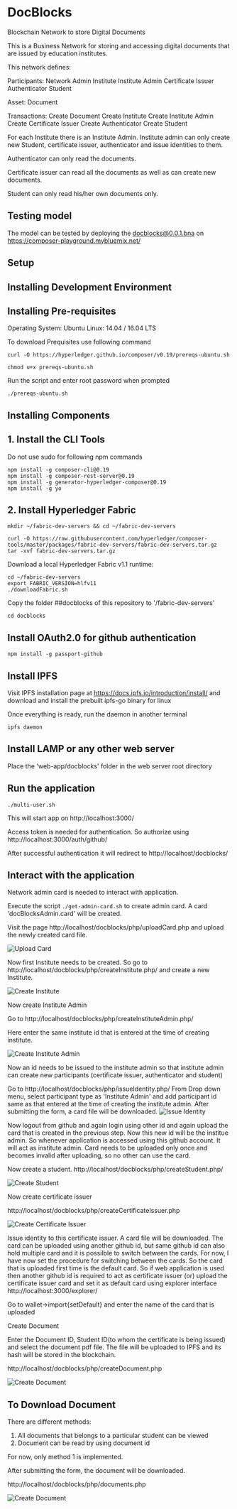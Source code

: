 # DocBlocks
Blockchain Network to store Digital Documents

This is a Business Network for storing and accessing digital documents that are issued by education institutes.

This network defines:

Participants:
Network Admin
Institute
Institute Admin
Certificate Issuer
Authenticator
Student

Asset:
Document

Transactions:
Create Document
Create Institute
Create Institute Admin
Create Certificate Issuer
Create Authenticator
Create Student

For each Institute there is an Institute Admin. Institute admin can only create new Student, certificate issuer, authenticator and issue identities to them.

Authenticator can only read the documents.

Certificate issuer can read all the documents as well as can create new documents.

Student can only read his/her own documents only.

## Testing model
The model can be tested by deploying the docblocks@0.0.1.bna on https://composer-playground.mybluemix.net/

## Setup
## Installing Development Environment

## Installing Pre-requisites
Operating System: Ubuntu Linux: 14.04 / 16.04 LTS

To download Prequisites use following command

```
curl -O https://hyperledger.github.io/composer/v0.19/prereqs-ubuntu.sh

chmod u+x prereqs-ubuntu.sh
```

Run the script and enter root password when prompted

```
./prereqs-ubuntu.sh
```

## Installing Components

## 1. Install the CLI Tools
Do not use sudo for following npm commands

```
npm install -g composer-cli@0.19
npm install -g composer-rest-server@0.19
npm install -g generator-hyperledger-composer@0.19
npm install -g yo

```
## 2. Install Hyperledger Fabric

```
mkdir ~/fabric-dev-servers && cd ~/fabric-dev-servers

curl -O https://raw.githubusercontent.com/hyperledger/composer-tools/master/packages/fabric-dev-servers/fabric-dev-servers.tar.gz
tar -xvf fabric-dev-servers.tar.gz
```

Download a local Hyperledger Fabric v1.1 runtime:

```
cd ~/fabric-dev-servers
export FABRIC_VERSION=hlfv11
./downloadFabric.sh
```

Copy the folder ##docblocks of this repository to '/fabric-dev-servers'
```
cd docblocks
```

## Install OAuth2.0 for github authentication
```
npm install -g passport-github
```


## Install IPFS
Visit IPFS installation page at https://docs.ipfs.io/introduction/install/ and download and install the prebuilt ipfs-go binary for linux

Once everything is ready, run the daemon in another terminal

```
ipfs daemon
```

## Install LAMP or any other web server

Place the 'web-app/docblocks' folder in the web server root directory 

## Run the application

```
./multi-user.sh
```

This will start app on http://localhost:3000/

Access token is needed for authentication. So authorize using http://localhost:3000/auth/github/


After successful authentication it will redirect to http://localhost/docblocks/


## Interact with the application
Network admin card is needed to interact with application. 

Execute the script `./get-admin-card.sh` to create admin card.
A card 'docBlocksAdmin.card' will be created.

Visit the page http://localhost/docblocks/php/uploadCard.php and upload the newly created card file.

![Upload Card](/web-app/docblocks/Screenshots/uploadCard.png?raw=true)

Now first Institute needs to be created.
So go to http://localhost/docblocks/php/createInstitute.php/ and create a new Institute.

![Create Institute](/web-app/docblocks/Screenshots/createInstitute.png?raw=true)

Now create Institute Admin

Go to http://localhost/docblocks/php/createInstituteAdmin.php/

Here enter the same institute id that is entered at the time of creating institute.

![Create Institute Admin](/web-app/docblocks/Screenshots/createInstituteAdmin.png?raw=true)

Now an id needs to be issued to the institute admin so that institute admin can create new participants (certificate issuer, authenticator and student)

Go to http://localhost/docblocks/php/issueIdentity.php/
From Drop down menu, select participant type as 'Institute Admin' and add participant id same as that entered at the time of creating the institute admin. After submitting the form, a card file will be downloaded.
![Issue Identity](/web-app/docblocks/Screenshots/createInstituteAdmin.png?raw=true)

Now logout from github and again login using other id and again upload the card that is created in the previous step.
Now this new id will be the institue admin. So whenever application is accessed using this github account. It will act as institute admin. Card needs to be uploaded only once and becomes invalid after uploading, so no other can use the card.

Now create a student.
http://localhost/docblocks/php/createStudent.php/

![Create Student](/web-app/docblocks/Screenshots/createStudent.png?raw=true)

Now create certificate issuer

http://localhost/docblocks/php/createCertificateIssuer.php

![Create Certificate Issuer](/web-app/docblocks/Screenshots/createCertificateIssuer.png?raw=true)

Issue identity to this certificate issuer. A card file will be downloaded.
The card can be uploaded using another github id, but same github id can also hold multiple card and it is possilble to switch between the cards. 
For now, I have now set the procedure for switching between the cards. So the card that is uploaded first time is the default card.
So if web application is used then another github id is required to act as certificate issuer
(or)
upload the certificate issuer card and set it as default card using explorer interface
http://localhost:3000/explorer/

Go to wallet->import{setDefault} and enter the name of the card that is uploaded

Create Document

Enter the Document ID, Student ID(to whom the certificate is being issued) and select the document pdf file.
The file will be uploaded to IPFS and its hash will be stored in the blockchain.

http://localhost/docblocks/php/createDocument.php

![Create Document](/web-app/docblocks/Screenshots/createDocument.png?raw=true)

## To Download Document
There are different methods:
1. All documents that belongs to a particular student can be viewed
2. Document can be read by using document id

For now, only method 1 is implemented.

After submitting the form, the document will be downloaded.

http://localhost/docblocks/php/documents.php

![Create Document](/web-app/docblocks/Screenshots/documents.png?raw=true)

